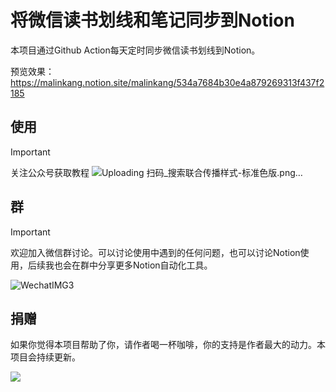 # 将微信读书划线和笔记同步到Notion


本项目通过Github Action每天定时同步微信读书划线到Notion。

预览效果：https://malinkang.notion.site/malinkang/534a7684b30e4a879269313f437f2185



## 使用

> [!IMPORTANT]  
> 关注公众号获取教程
![Uploading 扫码_搜索联合传播样式-标准色版.png…]()


## 群
> [!IMPORTANT]  
> 欢迎加入微信群讨论。可以讨论使用中遇到的任何问题，也可以讨论Notion使用，后续我也会在群中分享更多Notion自动化工具。

![WechatIMG3](https://github.com/malinkang/weread2notion-pro/assets/3365208/86414552-a638-4fa3-893d-d349171ca1bb)


## 捐赠

如果你觉得本项目帮助了你，请作者喝一杯咖啡，你的支持是作者最大的动力。本项目会持续更新。

![](./asset/WechatIMG27.jpg)

